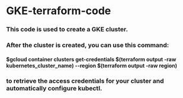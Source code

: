 # GKE-terraform-code
### This code is used to create a GKE cluster.
### After the cluster is created, you can use this command: 
#### $gcloud container clusters get-credentials $(terraform output -raw kubernetes_cluster_name) --region $(terraform output -raw region) 
### to retrieve the access credentials for your cluster and automatically configure kubectl.
